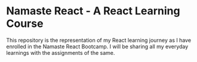 # Namaste React - A React Learning Course
 This repository is the representation of my React learning journey as I have enrolled in the Namaste React Bootcamp. I will be sharing all my everyday learnings with the assignments of the same.
